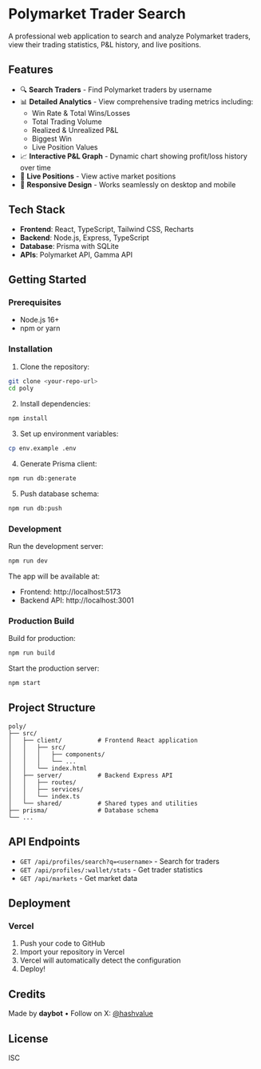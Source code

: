# Polymarket Trader Search

A professional web application to search and analyze Polymarket traders, view their trading statistics, P&L history, and live positions.

## Features

- 🔍 **Search Traders** - Find Polymarket traders by username
- 📊 **Detailed Analytics** - View comprehensive trading metrics including:
  - Win Rate & Total Wins/Losses
  - Total Trading Volume
  - Realized & Unrealized P&L
  - Biggest Win
  - Live Position Values
- 📈 **Interactive P&L Graph** - Dynamic chart showing profit/loss history over time
- 💼 **Live Positions** - View active market positions
- 📱 **Responsive Design** - Works seamlessly on desktop and mobile

## Tech Stack

- **Frontend**: React, TypeScript, Tailwind CSS, Recharts
- **Backend**: Node.js, Express, TypeScript
- **Database**: Prisma with SQLite
- **APIs**: Polymarket API, Gamma API

## Getting Started

### Prerequisites

- Node.js 16+ 
- npm or yarn

### Installation

1. Clone the repository:
```bash
git clone <your-repo-url>
cd poly
```

2. Install dependencies:
```bash
npm install
```

3. Set up environment variables:
```bash
cp env.example .env
```

4. Generate Prisma client:
```bash
npm run db:generate
```

5. Push database schema:
```bash
npm run db:push
```

### Development

Run the development server:
```bash
npm run dev
```

The app will be available at:
- Frontend: http://localhost:5173
- Backend API: http://localhost:3001

### Production Build

Build for production:
```bash
npm run build
```

Start the production server:
```bash
npm start
```

## Project Structure

```
poly/
├── src/
│   ├── client/          # Frontend React application
│   │   ├── src/
│   │   │   ├── components/
│   │   │   └── ...
│   │   └── index.html
│   ├── server/          # Backend Express API
│   │   ├── routes/
│   │   ├── services/
│   │   └── index.ts
│   └── shared/          # Shared types and utilities
├── prisma/              # Database schema
└── ...
```

## API Endpoints

- `GET /api/profiles/search?q=<username>` - Search for traders
- `GET /api/profiles/:wallet/stats` - Get trader statistics
- `GET /api/markets` - Get market data

## Deployment

### Vercel

1. Push your code to GitHub
2. Import your repository in Vercel
3. Vercel will automatically detect the configuration
4. Deploy!

## Credits

Made by **daybot** • Follow on X: [@hashvalue](https://x.com/hashvalue)

## License

ISC
